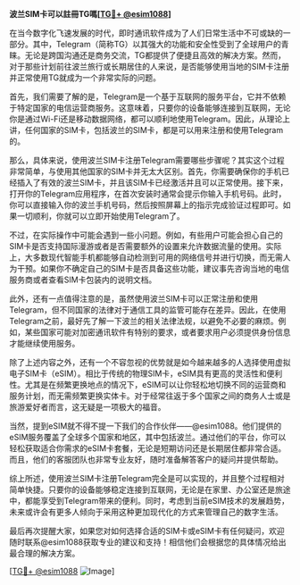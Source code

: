 **波兰SIM卡可以註冊TG嗎[[TG💪+ @esim1088](https://t.me/s/esim1088)]**

在当今数字化飞速发展的时代，即时通讯软件成为了人们日常生活中不可或缺的一部分。其中，Telegram（简称TG）以其强大的功能和安全性受到了全球用户的青睐。无论是跨国沟通还是商务交流，TG都提供了便捷且高效的解决方案。然而，对于那些计划前往波兰旅行或长期居住的人来说，是否能够使用当地的SIM卡注册并正常使用TG就成为一个非常实际的问题。

首先，我们需要了解的是，Telegram是一个基于互联网的服务平台，它并不依赖于特定国家的电信运营商服务。这意味着，只要你的设备能够连接到互联网，无论你是通过Wi-Fi还是移动数据网络，都可以顺利地使用Telegram。因此，从理论上讲，任何国家的SIM卡，包括波兰的SIM卡，都是可以用来注册和使用Telegram的。

那么，具体来说，使用波兰SIM卡注册Telegram需要哪些步骤呢？其实这个过程非常简单，与使用其他国家的SIM卡并无太大区别。首先，你需要确保你的手机已经插入了有效的波兰SIM卡，并且该SIM卡已经激活并且可以正常使用。接下来，打开你的Telegram应用程序，在首次安装时通常会提示你输入手机号码。此时，你可以直接输入你的波兰手机号码，然后按照屏幕上的指示完成验证过程即可。如果一切顺利，你就可以立即开始使用Telegram了。

不过，在实际操作中可能会遇到一些小问题。例如，有些用户可能会担心自己的SIM卡是否支持国际漫游或者是否需要额外的设置来允许数据流量的使用。实际上，大多数现代智能手机都能够自动检测到可用的网络信号并进行切换，而无需人为干预。如果你不确定自己的SIM卡是否具备这些功能，建议事先咨询当地的电信服务商或者查看SIM卡包装内的说明文档。

此外，还有一点值得注意的是，虽然使用波兰SIM卡可以正常注册和使用Telegram，但不同国家的法律对于通信工具的监管可能存在差异。因此，在使用Telegram之前，最好先了解一下波兰的相关法律法规，以避免不必要的麻烦。例如，某些国家可能对加密通讯软件有特别的要求，或者要求用户必须提供身份信息才能继续使用服务。

除了上述内容之外，还有一个不容忽视的优势就是如今越来越多的人选择使用虚拟电子SIM卡（eSIM）。相比于传统的物理SIM卡，eSIM具有更高的灵活性和便利性。尤其是在频繁更换地点的情况下，eSIM可以让你轻松地切换不同的运营商和服务计划，而无需频繁更换实体卡。对于经常往返于多个国家之间的商务人士或是旅游爱好者而言，这无疑是一项极大的福音。

当然，提到eSIM就不得不提一下我们的合作伙伴——@esim1088。他们提供的eSIM服务覆盖了全球多个国家和地区，其中包括波兰。通过他们的平台，你可以轻松获取适合你需求的eSIM卡套餐，无论是短期访问还是长期居住都非常合适。而且，他们的客服团队也非常专业友好，随时准备解答客户的疑问并提供帮助。

综上所述，使用波兰SIM卡注册Telegram完全是可以实现的，并且整个过程相对简单快捷。只要你的设备能够稳定连接到互联网，无论是在家里、办公室还是旅途中，都能享受到Telegram带来的便利。同时，考虑到当前eSIM技术的发展趋势，未来或许会有更多人倾向于采用这种更加现代化的方式来管理自己的数字生活。

最后再次提醒大家，如果您对如何选择合适的SIM卡或eSIM卡有任何疑问，欢迎随时联系@esim1088获取专业的建议和支持！相信他们会根据您的具体情况给出最合理的解决方案。

[[TG💪+ @esim1088](https://t.me/s/esim1088) ![Image](https://i.postimg.cc/4NQfJmqS/Snipaste-2025-05-13-00-14-12.png)]